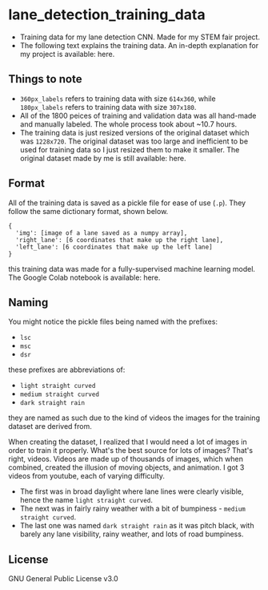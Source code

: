 # lane_detection_training_data
- Training data for my lane detection CNN. Made for my STEM fair project. 
- The following text explains the training data. An in-depth explanation for my project is available: here.


## Things to note
- `360px_labels` refers to training data with size `614x360`, while `180px_labels` refers to training data with size `307x180`.
- All of the 1800 peices of training and validation data was all hand-made and manually labeled. The whole process took about ~10.7 hours.
- The training data is just resized versions of the original dataset which was `1228x720`. The original dataset was too large and inefficient to be used for training data so I just resized them to make it smaller. The original dataset made by me is still available: here.

## Format
All of the training data is saved as a pickle file for ease of use (`.p`). They follow the same dictionary format, shown below.

```
{
  'img': [image of a lane saved as a numpy array],
  'right_lane': [6 coordinates that make up the right lane],
  'left_lane': [6 coordinates that make up the left lane]
}
```
this training data was made for a fully-supervised machine learning model. The Google Colab notebook is available: here.

## Naming
You might notice the pickle files being named with the prefixes:
- `lsc`
- `msc`
- `dsr`

these prefixes are abbreviations of:

- `light straight curved`
- `medium straight curved`
- `dark straight rain`

they are named as such due to the kind of videos the images for the training dataset are derived from.

  When creating the dataset, I realized that I would need a lot of images in order to train it properly. What's the best source for lots of images? That's right, videos. Videos are made up of thousands of images, which when combined, created the illusion of moving objects, and animation. I got 3 videos from youtube, each of varying difficulty. 
  - The first was in broad daylight where lane lines were clearly visible, hence the name `light straight curved`. 
  - The next was in fairly rainy weather with a bit of bumpiness - `medium straight curved`. 
  - The last one was named `dark straight rain` as it was pitch black, with barely any lane visibility, rainy weather, and lots of road bumpiness.

## License 
GNU General Public License v3.0
